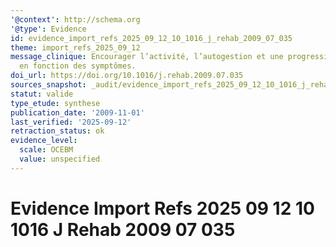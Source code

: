 ```yaml
---
'@context': http://schema.org
'@type': Evidence
id: evidence_import_refs_2025_09_12_10_1016_j_rehab_2009_07_035
theme: import_refs_2025_09_12
message_clinique: Encourager l’activité, l’autogestion et une progression graduée
  en fonction des symptômes.
doi_url: https://doi.org/10.1016/j.rehab.2009.07.035
sources_snapshot: _audit/evidence_import_refs_2025_09_12_10_1016_j_rehab_2009_07_035.json
statut: valide
type_etude: synthese
publication_date: '2009-11-01'
last_verified: '2025-09-12'
retraction_status: ok
evidence_level:
  scale: OCEBM
  value: unspecified
---
```

# Evidence Import Refs 2025 09 12 10 1016 J Rehab 2009 07 035

